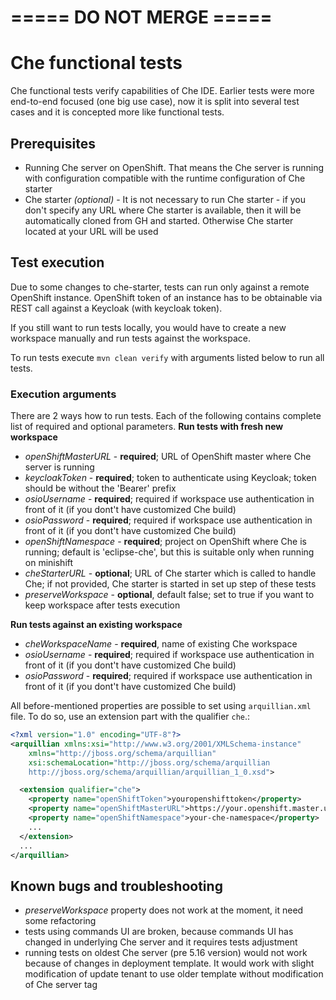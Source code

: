 # ===== DO NOT MERGE =====

# Che functional tests
Che functional tests verify capabilities of Che IDE. Earlier tests were more end-to-end focused (one big use case), now it is split into several test cases and it is concepted more like functional tests.

## Prerequisites
- Running Che server on OpenShift. That means the Che server is running with configuration compatible with the runtime configuration of Che starter
- Che starter _(optional)_ - It is not necessary to run Che starter - if you don't specify any URL where Che starter is available, then it will be automatically cloned from GH and started. Otherwise Che starter located at your URL will be used

## Test execution
Due to some changes to che-starter, tests can run only against a remote OpenShift instance. OpenShift token of an instance has to be obtainable via REST call against a Keycloak (with keycloak token). 

If you still want to run tests locally, you would have to create a new workspace manually and run tests against the workspace.

To run tests execute `mvn clean verify` with arguments listed below to run all tests.

### Execution arguments
There are 2 ways how to run tests. Each of the following contains complete list of required and optional parameters.
**Run tests with fresh new workspace**
- _openShiftMasterURL_ - **required**; URL of OpenShift master where Che server is running
- _keycloakToken_ - **required**; token to authenticate using Keycloak; token should be without the 'Bearer' prefix
- _osioUsername_ - **required**; required if workspace use authentication in front of it (if you dont't have customized Che build)
- _osioPassword_ - **required**; required if workspace use authentication in front of it (if you dont't have customized Che build)
- _openShiftNamespace_ - **required**; project on OpenShift where Che is running; default is 'eclipse-che', but this is suitable only when running on minishift
- _cheStarterURL_ - **optional**; URL of Che starter which is called to handle Che; if not provided, Che starter is started in set up step of these tests
- _preserveWorkspace_ - **optional**, default false; set to true if you want to keep workspace after tests execution

**Run tests against an existing workspace**
- _cheWorkspaceName_ - **required**, name of existing Che workspace
- _osioUsername_ - **required**; required if workspace use authentication in front of it (if you dont't have customized Che build)
- _osioPassword_ - **required**; required if workspace use authentication in front of it (if you dont't have customized Che build)

All before-mentioned properties are possible to set using `arquillian.xml` file. To do so, use an extension part with the qualifier `che`.:

~~~xml
<?xml version="1.0" encoding="UTF-8"?>
<arquillian xmlns:xsi="http://www.w3.org/2001/XMLSchema-instance"
    xmlns="http://jboss.org/schema/arquillian"
    xsi:schemaLocation="http://jboss.org/schema/arquillian
    http://jboss.org/schema/arquillian/arquillian_1_0.xsd">

  <extension qualifier="che">
    <property name="openShiftToken">youropenshifttoken</property>
    <property name="openShiftMasterURL">https://your.openshift.master.url</property>
    <property name="openShiftNamespace">your-che-namespace</property>
    ...
  </extension>
  ...
</arquillian>
~~~

## Known bugs and troubleshooting
- _preserveWorkspace_ property does not work at the moment, it need some refactoring
- tests using commands UI are broken, because commands UI has changed in underlying Che server and it requires tests adjustment
- running tests on oldest Che server (pre 5.16 version) would not work because of changes in deployment template. It would work with slight modification of update tenant to use older template without modification of Che server tag
